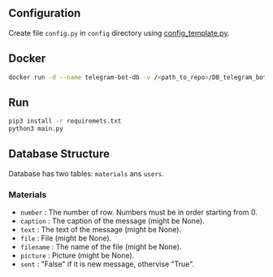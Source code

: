 ## Configuration

Create file ```config.py``` in ```config``` directory using [config_template.py](config/config_template.py).

## Docker

```bash
docker run -d --name telegram-bot-db -v /<path_to_repo>/DB_telegram_bot/data:/data telegram-bot-db
```

## Run

```bash
pip3 install -r requiremets.txt
python3 main.py
```

## Database Structure

Database has two tables: ```materials``` ans ```users```.

### Materials

* ```number``` : The number of row. Numbers must be in order starting from 0.
* ```caption``` : The caption of the message (might be None).
* ```text``` : The text of the message (might be None).
* ```file``` : File (might be None).
* ```filename``` : The name of the file (might be None).
* ```picture``` : Picture (might be None).
* ```sent``` : "False" if it is new message, othervise "True".